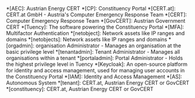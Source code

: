 *[AEC]: Austrian Energy CERT
*[CP]: Constituency Portal
*[CERT.at]: CERT.at GmbH - Austria's Computer Emergency Response Team
*[CERT]: Computer Emergency Response Team
*[GovCERT]: Austrian Government CERT
*[Tuency]: The software powering the Constituency Portal
*[MFA]: Multifactor Authentication
*[netobject]: Network assets like IP ranges and domains
*[netobjects]: Network assets like IP ranges and domains
*[orgadmin]: organisation Administrator - Manages an organisation at the basic privilege level
*[tenantadmin]: Tenant Administrator - Manages all organisations within a tenant
*[portaladmin]: Portal Administrator - Holds the highest privilege level in Tuency
*[Keycloak]: An open-source platform for identity and access management, used for managing user accounts in the Constituency Portal
*[IAM]: Identity and Access Management
*[AS]: Autonomous System
*[tenant]: CERT.at, Austrian Energy CERT or GovCERT
*[constituency]: CERT.at, Austrian Energy CERT or GovCERT